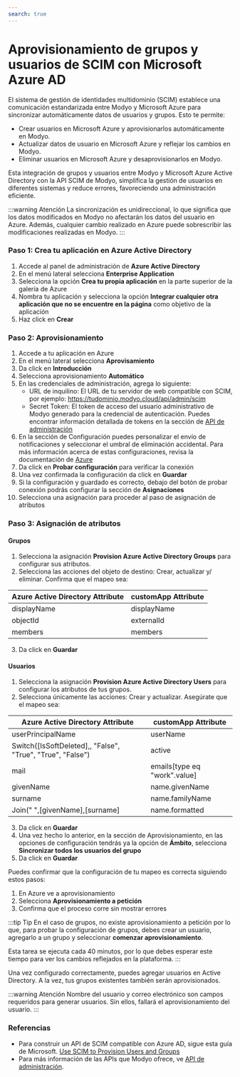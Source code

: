 ```yaml
---
search: true
---
```


# Aprovisionamiento de grupos y usuarios de SCIM con Microsoft Azure AD

El sistema de gestión de identidades multidominio (SCIM) establece una comunicación estandarizada entre Modyo y Microsoft Azure para sincronizar automáticamente datos de usuarios y grupos. Esto te permite:
- Crear usuarios en Microsoft Azure y aprovisionarlos automáticamente en Modyo.
- Actualizar datos de usuario en Microsoft Azure y reflejar los cambios en Modyo.
- Eliminar usuarios en Microsoft Azure y desaprovisionarlos en Modyo.

Esta integración de grupos y usuarios entre Modyo y Microsoft Azure Active Directory con la API SCIM de Modyo, simplifica la gestión de usuarios en diferentes sistemas y reduce errores, favoreciendo una administración eficiente.

:::warning Atención
La sincronización es unidireccional, lo que significa que los datos modificados en Modyo no afectarán los datos del usuario en Azure. Además, cualquier cambio realizado en Azure puede sobrescribir las modificaciones realizadas en Modyo.
:::


### Paso 1: Crea tu aplicación en Azure Active Directory
1. Accede al panel de administración de **Azure Active Directory**
1. En el menú lateral selecciona **Enterprise Application**
1. Selecciona la opción **Crea tu propia aplicación** en la parte superior de la galería de Azure
1. Nombra tu aplicación y selecciona la opción **Integrar cualquier otra aplicación que no se encuentre en la página** como objetivo de la aplicación
1. Haz click en **Crear**

### Paso 2: Aprovisionamiento
1. Accede a tu aplicación en Azure
2. En el menú lateral selecciona **Aprovisamiento**
3. Da click en **Introducción**
4. Selecciona aprovisionamiento **Automático**
5. En las credenciales de administración, agrega lo siguiente:
	- URL de inquilino: El URL de tu servidor de web compatible con SCIM, por ejemplo: https://tudominio.modyo.cloud/api/admin/scim
	- Secret Token: El token de acceso del usuario administrativo de Modyo generado para la credencial de autenticación. Puedes encontrar información detallada de tokens en la sección de [API de administración](https://docs.modyo.com/es/platform/core/api#bearer-token)
6. En la sección de Configuración puedes personalizar el envío de notificaciones y seleccionar el umbral de eliminación accidental. Para más información acerca de estas configuraciones, revisa la documentación de [Azure](https://learn.microsoft.com/es-es/azure/active-directory/app-provisioning/user-provisioning)
7. Da click en **Probar configuración** para verificar la conexión
8. Una vez confirmada la configuración da click en **Guardar**
8. Si la configuración y guardado es correcto, debajo del botón de probar conexión podrás configurar la sección de **Asignaciones**
9. Selecciona una asignación para proceder al paso de asignación de atributos

### Paso 3: Asignación de atributos
#### Grupos
1. Selecciona la asignación **Provision Azure Active Directory Groups** para configurar sus atributos.
2. Selecciona las acciones del objeto de destino: Crear, actualizar y/ eliminar. Confirma que el mapeo sea:

| Azure Active Directory Attribute | customApp Attribute |
| ------------------------------- | ------------------ |
| displayName | displayName |
| objectId | externalId |
| members| members |
3. Da click en **Guardar**

#### Usuarios
1. Selecciona la asignación **Provision Azure Active Directory Users** para configurar los atributos de tus grupos.
2. Selecciona únicamente las acciones: Crear y actualizar. Asegúrate que el mapeo sea:

| Azure Active Directory Attribute | customApp Attribute |
| ------------------------------- | ------------------ |
| userPrincipalName | userName |
| Switch([IsSoftDeleted],, "False", "True", "True", "False") | active |
| mail| emails[type eq "work".value] |
| givenName| name.givenName|
| surname  |name.familyName|
| Join(" ",[givenName],[surname]| name.formatted|
3. Da click en **Guardar**
4. Una vez hecho lo anterior, en la sección de Aprovisionamiento, en las opciones de configuración tendrás ya la opción de **Ámbito**, selecciona **Sincronizar todos los usuarios del grupo**
5. Da click en **Guardar**

Puedes confirmar que la configuración de tu mapeo es correcta siguiendo estos pasos:
1. En Azure ve a aprovisionamiento
2. Selecciona **Aprovisionamiento a petición**
3. Confirma que el proceso corre sin mostrar errores

:::tip Tip
En el caso de grupos, no existe aprovisionamiento a petición por lo que, para probar la configuración de grupos, debes crear un usuario, agregarlo a un grupo y seleccionar **comenzar aprovisionamiento**.

Esta tarea se ejecuta cada 40 minutos, por lo que debes esperar este tiempo para ver los cambios reflejados en la plataforma.
:::

Una vez configurado correctamente, puedes agregar usuarios en Active Directory. A la vez, tus grupos existentes también serán aprovisionados.

:::warning Atención
Nombre del usuario y correo electrónico son campos requeridos para generar usuarios. Sin ellos, fallará el aprovisionamiento del usuario.
:::


### Referencias
- Para construir un API de SCIM compatible con Azure AD, sigue esta guía de Microsoft. [Use SCIM to Provision Users and Groups](https://docs.microsoft.com/en-us/azure/active-directory/app-provisioning/use-scim-to-provision-users-and-groups)
- Para más información de las APIs que Modyo ofrece, ve [API de administración](https://docs.modyo.com/es/platform/core/api).